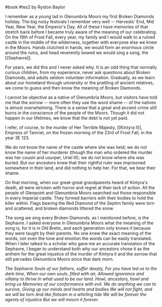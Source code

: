 #book #tes2
by Ryston Baylor

I remember as a young lad in Glenumbria Moors my first Broken Diamonds holiday. The big noisy festivals I remember very well -- Harvests' End, Mid Year, New Year, the Emperor's Day. All of these I have memories of that stretch back before I became truly aware of the meaning of our celebrating. On the 19th of Frost Fall, every year, my family and I would walk to a ruined castle in the middle of the wilderness, together with everyone else we knew in the Moors. Hands clutched in hands, we would form an enormous circle around the ruins, and head reverently bowed we would sing a song, the [[Sephavre]].

For years, we did this and I never asked why. It is an odd thing that normally curious children, from my experience, never ask questions about Broken Diamonds, and adults seldom volunteer information. Gradually, as we learn about our homeland through university or the prattling of ancient relatives, we come to guess and then know the meaning of Broken Diamonds.

I cannot be objective as a native of Glenumbria Moors, but visitors have told me that the sorrow -- more often they use the word shame -- of the natives is almost overwhelming. There is a sense that a great and ancient crime still burns in the conscience of the people of the Moors. Though it did not happen in our lifetimes, we know that the debt is not yet paid.

I refer, of course, to the murder of Her Terrible Majesty, [[Kintyra II]], Empress of Tamriel, on the frozen morning of the 23rd of Frost Fall, in the year 3E 123.

We do not know the name of the castle where she was held; we do not know the name of her murderer (though the man who ordered the murder was her cousin and usurper, Uriel III); we do not know where she was buried. But our ancestors knew that their rightful ruler was imprisoned somewhere in their land, and did nothing to help her. For that, we bear their shame.

On that morning, when our great-great grandparents heard of Kintyra's death, all were stricken with horror and regret at their lack of action. All the people of Glenpoint and Glenumbria Moors searched out those responsible in every Imperial castle. They formed barriers with their bodies to hold the killer within. Flags bearing the Red Diamond of the Septim family were torn and scattered, and broken diamonds littered the snow.

The song we sing every Broken Diamonds, as I mentioned before, is the Sephavre. I asked everyone in Glenumbria Moors what the meaning of the song is, for it is in Old Bretic, and each generation only knows it because they were taught by their parents. No one knew the exact meaning of the words, not even the tone and emotion the words can be easily translated. When I later talked to a scholar who gave me an accurate translation of the Sephavre, I began to understand both why our ancestors chose it as the anthem for the great injustice of the murder of Kintyra II and the sorrow that still pervades Glenumbria Moors since that dark morn.

*The Sephavre Souls of our fathers, suffer deeply,*
*For you have led us to the dark time,*
*When our own souls, filled with air,*
*Allowed ignorance and villainy to thrive In what used to be our land.*
*Howl, ancestors, howl and bring us*
*Memories of our conformance with evil.*
*We do anything we can to survive,*
*Giving up our minds and hearts and bodies*
*We will not fight, and we will be torn*
*And like flotsam in a whirling tide*
*We will be forever the agents of injustice*
*But we will mourn it forever.*